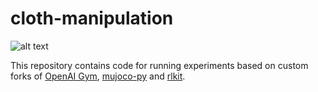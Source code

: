 # cloth-manipulation

![alt text](https://github.com/hietalajulius/cloth-manipulation/blob/master/cover.png?raw=true)


This repository contains code for running experiments based on custom forks of [OpenAI Gym](https://github.com/hietalajulius/gym), [mujoco-py](https://github.com/hietalajulius/mujoco-py) and [rlkit](https://github.com/hietalajulius/rlkit).
